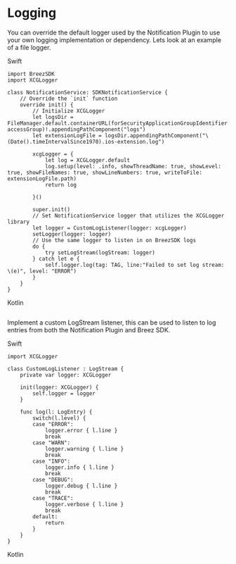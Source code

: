 # Logging

You can override the default logger used by the Notification Plugin to use your own logging implementation or dependency. Lets look at an example of a file logger.

<custom-tabs category="lang">
<div slot="title">Swift</div>
<section>

```swift,ignore
import BreezSDK
import XCGLogger

class NotificationService: SDKNotificationService {
    // Override the `init` function 
    override init() {
        // Initialize XCGLogger
        let logsDir = FileManager.default.containerURL(forSecurityApplicationGroupIdentifier: accessGroup)!.appendingPathComponent("logs")
        let extensionLogFile = logsDir.appendingPathComponent("\(Date().timeIntervalSince1970).ios-extension.log")
        
        xcgLogger = {
            let log = XCGLogger.default
            log.setup(level: .info, showThreadName: true, showLevel: true, showFileNames: true, showLineNumbers: true, writeToFile: extensionLogFile.path)
            return log
            
        }()
        
        super.init()
        // Set NotificationService logger that utilizes the XCGLogger library
        let logger = CustomLogListener(logger: xcgLogger)
        setLogger(logger: logger)
        // Use the same logger to listen in on BreezSDK logs
        do {
            try setLogStream(logStream: logger)
        } catch let e {
            self.logger.log(tag: TAG, line:"Failed to set log stream: \(e)", level: "ERROR")
        }
    }
}
```

</section>
<div slot="title">Kotlin</div>
<section>

```kotlin,ignore
```

</section>
</custom-tabs>

Implement a custom LogStream listener, this can be used to listen to log entries from both the Notification Plugin and Breez SDK.

<custom-tabs category="lang">
<div slot="title">Swift</div>
<section>

```swift,ignore
import XCGLogger

class CustomLogListener : LogStream {
    private var logger: XCGLogger
    
    init(logger: XCGLogger) {
        self.logger = logger
    }
    
    func log(l: LogEntry) {
        switch(l.level) {
        case "ERROR":
            logger.error { l.line }
            break
        case "WARN":
            logger.warning { l.line }
            break
        case "INFO":
            logger.info { l.line }
            break
        case "DEBUG":
            logger.debug { l.line }
            break
        case "TRACE":
            logger.verbose { l.line }
            break
        default:
            return
        }
    }
}
```

</section>
<div slot="title">Kotlin</div>
<section>

```kotlin,ignore
```

</section>
</custom-tabs>

